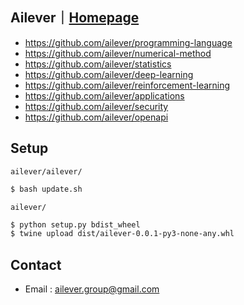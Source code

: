 ## Ailever｜[Homepage](https://ailever.github.io/)
- https://github.com/ailever/programming-language
- https://github.com/ailever/numerical-method
- https://github.com/ailever/statistics
- https://github.com/ailever/deep-learning
- https://github.com/ailever/reinforcement-learning
- https://github.com/ailever/applications
- https://github.com/ailever/security
- https://github.com/ailever/openapi


## Setup
`ailever/ailever/`
```bash
$ bash update.sh
```
`ailever/`
```bash
$ python setup.py bdist_wheel
$ twine upload dist/ailever-0.0.1-py3-none-any.whl
```


<!--
**ailever/ailever** is a ✨ _special_ ✨ repository because its `README.md` (this file) appears on your GitHub profile.

Here are some ideas to get you started:

- 🔭 I’m currently working on ...
- 🌱 I’m currently learning ...
- 👯 I’m looking to collaborate on ...
- 🤔 I’m looking for help with ...
- 💬 Ask me about ...
- 📫 How to reach me: ...
- 😄 Pronouns: ...
- ⚡ Fun fact: ...
-->


## Contact
- Email : ailever.group@gmail.com
